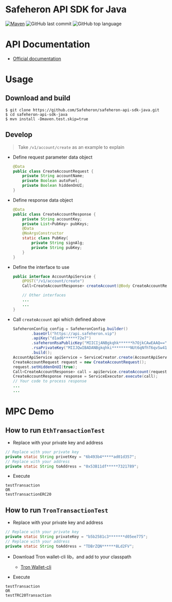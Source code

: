 # Safeheron API SDK for Java

[![Maven](https://img.shields.io/badge/maven-3.8.4-blue)](http://www.safeheron.com)
![GitHub last commit](https://img.shields.io/github/last-commit/Safeheron/safeheron-api-sdk-java)
![GitHub top language](https://img.shields.io/github/languages/top/Safeheron/safeheron-api-sdk-java?color=red)

# API Documentation
- [Official documentation](https://docs.safeheron.com/api/index.html)

# Usage
## Download and build
```shell
$ git clone https://github.com/Safeheron/safeheron-api-sdk-java.git
$ cd safeheron-api-sdk-java
$ mvn install -Dmaven.test.skip=true
```
  
## Develop
> Take `/v1/account/create` as an example to explain
* Define request parameter data object
    ```java
    @Data
    public class CreateAccountRequest {
        private String accountName;
        private Boolean autoFuel;
        private Boolean hiddenOnUI;
    }
    ```
* Define response data object
    ```java
    @Data
    public class CreateAccountResponse {
        private String accountKey;
        private List<PubKey> pubKeys;
        @Data
        @NoArgsConstructor
        static class PubKey{
            private String signAlg;
            private String pubKey;
        }
    }
    ```
* Define the interface to use
    ```java
    public interface AccountApiService {
        @POST("/v1/account/create")
        Call<CreateAccountResponse> createAccount(@Body CreateAccountRequest createAccountRequest);
  
        // Other interfaces
        ...
        ...
    }
    ```

* Call `createAccount` api which defined above
    ```java
    SafeheronConfig config = SafeheronConfig.builder()
            .baseUrl("https://api.safeheron.vip")
            .apiKey("d1ad6******72e7")
            .safeheronRsaPublicKey("MIICIjANBgkqhk******h7OjkCAwEAAQ==")
            .rsaPrivateKey("MIIJQwIBADANBgkqhki********NUt6qNfhT6qvSw41k=")
            .build();
    AccountApiService apiService = ServiceCreator.create(AccountApiService.class, config)
    CreateAccountRequest request = new CreateAccountRequest();
    request.setHiddenOnUI(true);
    Call<CreateAccountResponse> call = apiService.createAccount(request);
    CreateAccountResponse response = ServiceExecutor.execute(call);
    // Your code to process response
    ...
    ...
    ```

# MPC Demo

## How to run `EthTransactionTest`
* Replace with your private key and address
```java
// Replace with your private key
private static String privetKey = "6b493b4*****ad01d357";
// Replace with your address
private static String toAddress = "0x53B11df*****7321789";
```

* Execute
```
testTransaction
OR
testTransactionERC20
```

## How to run `TronTransactionTest`
* Replace with your private key and address
```java
// Replace with your private key
private static String privateKey = "b5b2581c3*******d05ee775";
// Replace with your address
private static String toAddress = "TDBrZQN******8Ld2FV";
```

* Download Tron wallet-cli lib，and add to your classpath
  * [Tron Wallet-cli](https://github.com/tronprotocol/wallet-cli)
  
* Execute
```
testTransaction
OR
testTRC20Transaction
```


